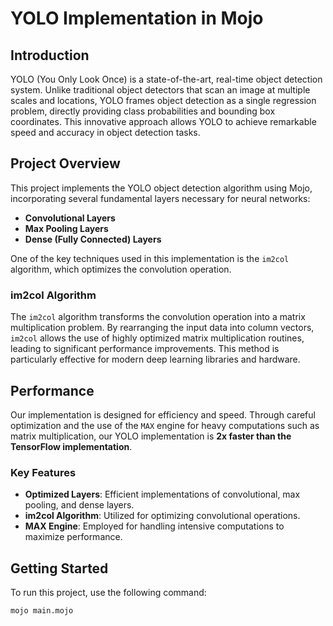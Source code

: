 # YOLO Implementation in Mojo

## Introduction

YOLO (You Only Look Once) is a state-of-the-art, real-time object detection system. Unlike traditional object detectors that scan an image at multiple scales and locations, YOLO frames object detection as a single regression problem, directly providing class probabilities and bounding box coordinates. This innovative approach allows YOLO to achieve remarkable speed and accuracy in object detection tasks.

## Project Overview

This project implements the YOLO object detection algorithm using Mojo, incorporating several fundamental layers necessary for neural networks:

- **Convolutional Layers**
- **Max Pooling Layers**
- **Dense (Fully Connected) Layers**

One of the key techniques used in this implementation is the `im2col` algorithm, which optimizes the convolution operation.

### im2col Algorithm

The `im2col` algorithm transforms the convolution operation into a matrix multiplication problem. By rearranging the input data into column vectors, `im2col` allows the use of highly optimized matrix multiplication routines, leading to significant performance improvements. This method is particularly effective for modern deep learning libraries and hardware.

## Performance

Our implementation is designed for efficiency and speed. Through careful optimization and the use of the `MAX` engine for heavy computations such as matrix multiplication, our YOLO implementation is **2x faster than the TensorFlow implementation**.

### Key Features

- **Optimized Layers**: Efficient implementations of convolutional, max pooling, and dense layers.
- **im2col Algorithm**: Utilized for optimizing convolutional operations.
- **MAX Engine**: Employed for handling intensive computations to maximize performance.

## Getting Started

To run this project, use the following command:

```sh
mojo main.mojo
